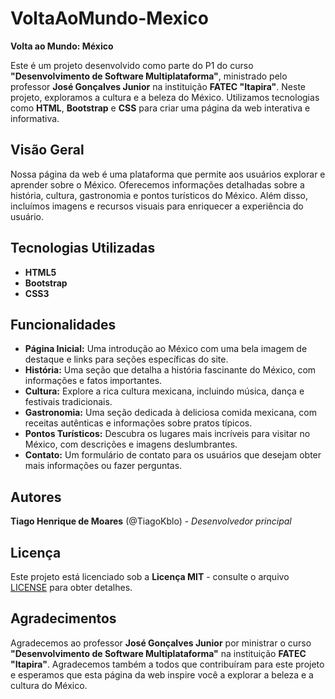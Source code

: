 # VoltaAoMundo-Mexico

**Volta ao Mundo: México**

Este é um projeto desenvolvido como parte do P1 do curso **"Desenvolvimento de Software Multiplataforma"**, ministrado pelo professor **José Gonçalves Junior** na instituição **FATEC "Itapira"**. Neste projeto, exploramos a cultura e a beleza do México. Utilizamos tecnologias como **HTML**, **Bootstrap** e **CSS** para criar uma página da web interativa e informativa.

## Visão Geral

Nossa página da web é uma plataforma que permite aos usuários explorar e aprender sobre o México. Oferecemos informações detalhadas sobre a história, cultura, gastronomia e pontos turísticos do México. Além disso, incluímos imagens e recursos visuais para enriquecer a experiência do usuário.

## Tecnologias Utilizadas

- **HTML5**
- **Bootstrap**
- **CSS3**

## Funcionalidades

- **Página Inicial:** Uma introdução ao México com uma bela imagem de destaque e links para seções específicas do site.
- **História:** Uma seção que detalha a história fascinante do México, com informações e fatos importantes.
- **Cultura:** Explore a rica cultura mexicana, incluindo música, dança e festivais tradicionais.
- **Gastronomia:** Uma seção dedicada à deliciosa comida mexicana, com receitas autênticas e informações sobre pratos típicos.
- **Pontos Turísticos:** Descubra os lugares mais incríveis para visitar no México, com descrições e imagens deslumbrantes.
- **Contato:** Um formulário de contato para os usuários que desejam obter mais informações ou fazer perguntas.

## Autores

**Tiago Henrique de Moares** (@TiagoKblo) - *Desenvolvedor principal*

## Licença

Este projeto está licenciado sob a **Licença MIT** - consulte o arquivo [LICENSE](LICENSE) para obter detalhes.

## Agradecimentos

Agradecemos ao professor **José Gonçalves Junior** por ministrar o curso **"Desenvolvimento de Software Multiplataforma"** na instituição **FATEC "Itapira"**. Agradecemos também a todos que contribuíram para este projeto e esperamos que esta página da web inspire você a explorar a beleza e a cultura do México.
